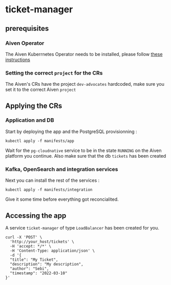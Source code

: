 # ticket-manager

## prerequisites

### Aiven Operator

The Aiven Kuberrnetes Operator needs to be installed, please follow [these instructions](https://aiven.github.io/aiven-operator/installation/prerequisites.html)

### Setting the correct `project` for the CRs

The Aiven's CRs have the project `dev-advocates` hardcoded, make sure you set it to the correct Aiven `project`

## Applying the CRs

### Application and DB

Start by deploying the app and the PostgreSQL provisionning : 

```
kubectl apply -f manifests/app
```

Wait for the `pg-cloudnative` service to be in the state `RUNNING` on the Aiven platform you continue. Also make sure that the db `tickets` has been created

### Kafka, OpenSearch and integration services

Next you can install the rest of the services : 

```
kubectl apply -f manifests/integration
```

Give it some time before everything got reconcialited.

## Accessing the app

A service `ticket-manager` of type `LoadBalancer` has been created for you. 

```
curl -X 'POST' \
  'http://your_host/tickets' \
  -H 'accept: */*' \
  -H 'Content-Type: application/json' \
  -d '{
  "title": "My Ticket",
  "description": "My description",
  "author": "Sebi",
  "timestamp": "2022-03-10"
}'
```

